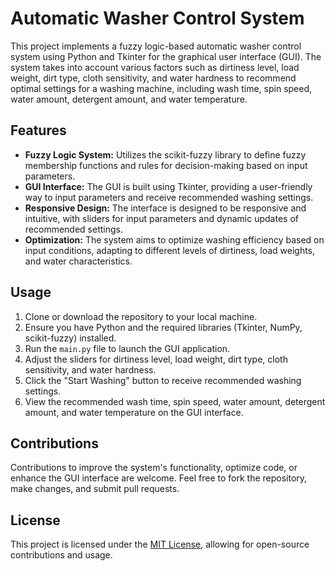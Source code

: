 # Automatic Washer Control System

This project implements a fuzzy logic-based automatic washer control system using Python and Tkinter for the graphical user interface (GUI). The system takes into account various factors such as dirtiness level, load weight, dirt type, cloth sensitivity, and water hardness to recommend optimal settings for a washing machine, including wash time, spin speed, water amount, detergent amount, and water temperature.

## Features

- **Fuzzy Logic System:** Utilizes the scikit-fuzzy library to define fuzzy membership functions and rules for decision-making based on input parameters.
- **GUI Interface:** The GUI is built using Tkinter, providing a user-friendly way to input parameters and receive recommended washing settings.
- **Responsive Design:** The interface is designed to be responsive and intuitive, with sliders for input parameters and dynamic updates of recommended settings.
- **Optimization:** The system aims to optimize washing efficiency based on input conditions, adapting to different levels of dirtiness, load weights, and water characteristics.

## Usage

1. Clone or download the repository to your local machine.
2. Ensure you have Python and the required libraries (Tkinter, NumPy, scikit-fuzzy) installed.
3. Run the `main.py` file to launch the GUI application.
4. Adjust the sliders for dirtiness level, load weight, dirt type, cloth sensitivity, and water hardness.
5. Click the "Start Washing" button to receive recommended washing settings.
6. View the recommended wash time, spin speed, water amount, detergent amount, and water temperature on the GUI interface.

## Contributions

Contributions to improve the system's functionality, optimize code, or enhance the GUI interface are welcome. Feel free to fork the repository, make changes, and submit pull requests.

## License

This project is licensed under the [MIT License](LICENSE), allowing for open-source contributions and usage.
